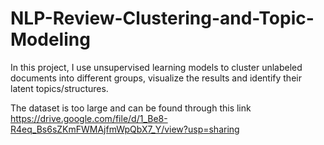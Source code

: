 # NLP-Review-Clustering-and-Topic-Modeling

In this project, I use unsupervised learning models to cluster unlabeled documents into different groups, visualize the results and identify their latent topics/structures.

The dataset is too large and can be found through this link https://drive.google.com/file/d/1_Be8-R4eq_Bs6sZKmFWMAjfmWpQbX7_Y/view?usp=sharing
